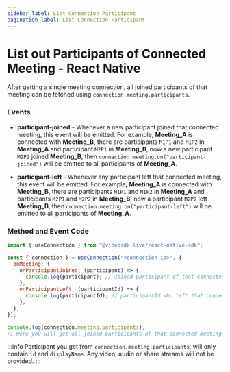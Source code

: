 ```yaml
---
sidebar_label: List Connection Participant
pagination_label: List Connection Participant
---
```


# List out Participants of Connected Meeting - React Native

After getting a single meeting connection, all joined participants of that meeting can be fetched using `connection.meeting.participants`.

### Events

- **participant-joined** - Whenever a new participant joined that connected meeting, this event will be emitted. For example, **Meeting_A** is connected with **Meeting_B**, there are participants `M1P1` and `M1P2` in **Meeting_A** and participant `M2P1` in **Meeting_B**, now a new participant `M2P2` joined **Meeting_B**, then `connection.meeting.on("participant-joined")` will be emitted to all participants of **Meeting_A**.

- **participant-left** - Whenever any participant left that connected meeting, this event will be emitted. For example, **Meeting_A** is connected with **Meeting_B**, there are participants `M1P1` and `M1P2` in **Meeting_A** and participants `M2P1` and `M2P2` in **Meeting_B**, now a participant `M2P2` left **Meeting_B**, then `connection.meeting.on("participant-left")` will be emitted to all participants of **Meeting_A**.

### **Method and Event Code**

```js
import { useConnection } from "@videosdk.live/react-native-sdk";

const { connection } = useConnection("<connection-id>", {
  onMeeting: {
    onParticipantJoined: (participant) => {
      console.log(participant); // Joined participant of that connected meeting
    },
    onParticipantLeft: (participantId) => {
      console.log(participantId); // participantId who left that connected meeting
    },
  },
});

console.log(connection.meeting.participants);
// Here you will get all joined participants of that connected meeting
```

:::info
Participant you get from `connection.meeting.participants`, will only contain `id` and `displayName`. Any video, audio or share streams will not be provided.
:::
